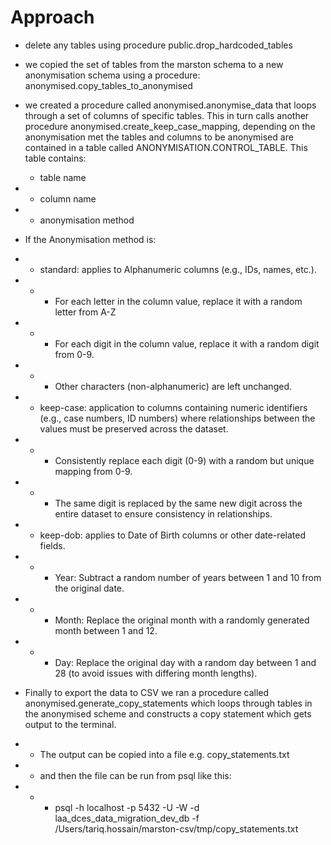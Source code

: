 # Approach
- delete any tables using procedure public.drop_hardcoded_tables
- we copied the set of tables from the marston schema to a new anonymisation schema using a procedure: anonymised.copy_tables_to_anonymised
- we created a procedure called anonymised.anonymise_data that loops through a set of columns of specific tables. This in turn calls another procedure anonymised.create_keep_case_mapping, depending on the anonymisation met
the tables and columns to be anonymised are contained in a table called ANONYMISATION.CONTROL_TABLE. This table contains:
  - table name
- - column name
- - anonymisation method

- If the Anonymisation method is:
- - standard: applies to Alphanumeric columns (e.g., IDs, names, etc.).
- - - For each letter in the column value, replace it with a random letter from A-Z
- - - For each digit in the column value, replace it with a random digit from 0-9.
- - - Other characters (non-alphanumeric) are left unchanged.
- - keep-case: application to columns containing numeric identifiers (e.g., case numbers, ID numbers) where relationships between the values must be preserved across the dataset.
- - - Consistently replace each digit (0-9) with a random but unique mapping from 0-9.
- - - The same digit is replaced by the same new digit across the entire dataset to ensure consistency in relationships.
- - keep-dob: applies to Date of Birth columns or other date-related fields.
- - - Year: Subtract a random number of years between 1 and 10 from the original date.
- - - Month: Replace the original month with a randomly generated month between 1 and 12.
- - - Day: Replace the original day with a random day between 1 and 28 (to avoid issues with differing month lengths).

- Finally to export the data to CSV we ran a procedure called anonymised.generate_copy_statements which loops through tables in the anonymised scheme and constructs a copy statement which gets output to the terminal.
- - The output can be copied into a file e.g. copy_statements.txt
- - and then the file can be run from psql like this:
- - - psql -h localhost -p 5432 -U <dbuser> -W -d laa_dces_data_migration_dev_db -f /Users/tariq.hossain/marston-csv/tmp/copy_statements.txt
